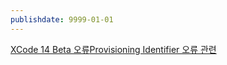 ```yaml
---
publishdate: 9999-01-01
---
```

[XCode 14 Beta 오류](post/MacOS/XCode%2014%20Beta%20오류.md)[Provisioning Identifier 오류 관련](post/MacOS/Provisioning%20Identifier%20오류%20관련.md)